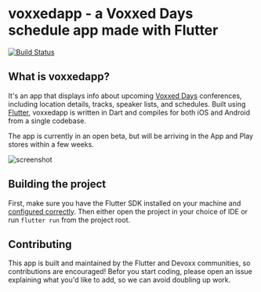# voxxedapp - a Voxxed Days schedule app made with Flutter

[![Build Status](https://travis-ci.org/RedBrogdon/voxxedapp.svg?branch=master)](https://travis-ci.org/RedBrogdon/voxxedapp)

## What is voxxedapp?

It's an app that displays info about upcoming
[Voxxed Days](https://beta.voxxeddays.com/) conferences, including
location details, tracks, speaker lists, and schedules. Built using
[Flutter](https://flutter.io), voxxedapp is written in Dart and compiles
for both iOS and Android from a single codebase.

The app is currently in an open beta, but will be arriving in the App
and Play stores within a few weeks.

![screenshot](https://user-images.githubusercontent.com/969662/46552202-d2a8f700-c88e-11e8-9229-4218d7598c09.gif)

## Building the project

First, make sure you have the Flutter SDK installed on your machine and
[configured correctly](https://flutter.io/get-started/install/). Then
either open the project in your choice of IDE or run `flutter run` from
the project root.

## Contributing

This app is built and maintained by the Flutter and Devoxx communities,
so contributions are encouraged! Befor you start coding, please open an
issue explaining what you'd like to add, so we can avoid doubling up
work.
